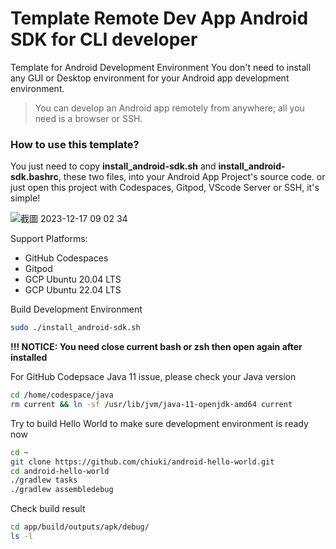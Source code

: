 # Template Remote Dev App Android SDK for CLI developer

Template for Android Development Environment
You don't need to install any GUI or Desktop environment for your Android app development environment.

> You can develop an Android app remotely from anywhere; all you need is a browser or SSH.

### How to use this template?

You just need to copy **install_android-sdk.sh** and **install_android-sdk.bashrc**, these two files, into your Android App Project's source code. 
or just open this project with Codespaces, Gitpod, VScode Server or SSH, it's simple!

![截圖 2023-12-17 09 02 34](https://gist.github.com/assets/121381/c148fae8-a1f7-4973-92da-f60550359044)

Support Platforms:

- GitHub Codespaces
- Gitpod
- GCP Ubuntu 20.04 LTS
- GCP Ubuntu 22.04 LTS

Build Development Environment

```sh
sudo ./install_android-sdk.sh
```

**!!! NOTICE: You need close current bash or zsh then open again after installed**

For GitHub Codepsace Java 11 issue, please check your Java version

```sh
cd /home/codespace/java
rm current && ln -sf /usr/lib/jvm/java-11-openjdk-amd64 current
```

Try to build Hello World to make sure development environment is ready now

```sh
cd ~
git clone https://github.com/chiuki/android-hello-world.git
cd android-hello-world
./gradlew tasks
./gradlew assembledebug
```

Check build result

```sh
cd app/build/outputs/apk/debug/
ls -l
```
